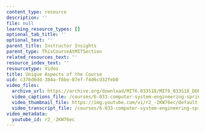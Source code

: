 ```yaml
---
content_type: resource
description: ''
file: null
learning_resource_types: []
optional_tab_title: ''
optional_text: ''
parent_title: Instructor Insights
parent_type: ThisCourseAtMITSection
related_resources_text: ''
resource_index_text: ''
resourcetype: Video
title: Unique Aspects of the Course
uid: c376d0dd-384a-f6be-87ef-f4d6cd32feb0
video_files:
  archive_url: https://archive.org/download/MIT6.033S18/MIT6_033S18_DUET_Lecture_300k.mp4
  video_captions_file: /courses/6-033-computer-system-engineering-spring-2018/0ff618da3ee45c6b8e675bb688dc4c15_r2_-2KW76ec.vtt
  video_thumbnail_file: https://img.youtube.com/vi/r2_-2KW76ec/default.jpg
  video_transcript_file: /courses/6-033-computer-system-engineering-spring-2018/cbc9216ae35f60d3c11f935c7e84403c_r2_-2KW76ec.pdf
video_metadata:
  youtube_id: r2_-2KW76ec
---
```

